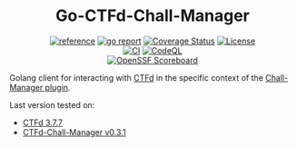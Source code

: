<div align="center">
	<h1>Go-CTFd-Chall-Manager</h1>
	<a href="https://pkg.go.dev/github.com/ctfer-io/go-ctfdcm"><img src="https://shields.io/badge/-reference-blue?logo=go&style=for-the-badge" alt="reference"></a>
	<a href="https://goreportcard.com/report/github.com/ctfer-io/go-ctfdcm"><img src="https://goreportcard.com/badge/github.com/ctfer-io/go-ctfdcm?style=for-the-badge" alt="go report"></a>
	<a href="https://coveralls.io/github/ctfer-io/go-ctfdcm?branch=main"><img src="https://img.shields.io/coverallsCoverage/github/ctfer-io/go-ctfdcm?style=for-the-badge" alt="Coverage Status"></a>
	<a href=""><img src="https://img.shields.io/github/license/ctfer-io/go-ctfdcm?style=for-the-badge" alt="License"></a>
	<br>
	<a href="https://github.com/ctfer-io/go-ctfdcm/actions/workflows/ci.yaml"><img src="https://img.shields.io/github/actions/workflow/status/ctfer-io/go-ctfdcm/ci.yaml?style=for-the-badge&label=CI" alt="CI"></a>
	<a href="https://github.com/ctfer-io/go-ctfdcm/actions/workflows/codeql-analysis.yaml"><img src="https://img.shields.io/github/actions/workflow/status/ctfer-io/go-ctfdcm/codeql-analysis.yaml?style=for-the-badge&label=CodeQL" alt="CodeQL"></a>
	<br>
	<a href="https://securityscorecards.dev/viewer/?uri=github.com/ctfer-io/go-ctfdcm"><img src="https://img.shields.io/ossf-scorecard/github.com/ctfer-io/go-ctfdcm?label=openssf%20scorecard&style=for-the-badge" alt="OpenSSF Scoreboard"></a>
</div>

Golang client for interacting with [CTFd](https://ctfd.io/) in the specific context of the [Chall-Manager plugin](https://github.com/ctfer-io/ctfd-chall-manager).

Last version tested on:
- [CTFd 3.7.7](https://github.com/CTFd/CTFd/releases/tag/3.7.7)
- [CTFd-Chall-Manager v0.3.1](https://github.com/ctfer-io/ctfd-chall-manager/releases/tag/v0.3.1)
